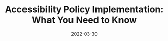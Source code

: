 ---
date: 2022-03-30
publisher: microassist
tags:
  - interviews
  - accessibility
  - policies
target_url: https://www.microassist.com/digital-accessibility/accessibility-policy-implementation/
title: "Accessibility Policy Implementation: What You Need to Know"
---